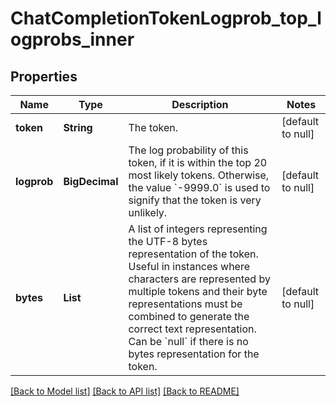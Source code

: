 # ChatCompletionTokenLogprob_top_logprobs_inner
## Properties

| Name | Type | Description | Notes |
|------------ | ------------- | ------------- | -------------|
| **token** | **String** | The token. | [default to null] |
| **logprob** | **BigDecimal** | The log probability of this token, if it is within the top 20 most likely tokens. Otherwise, the value &#x60;-9999.0&#x60; is used to signify that the token is very unlikely. | [default to null] |
| **bytes** | **List** | A list of integers representing the UTF-8 bytes representation of the token. Useful in instances where characters are represented by multiple tokens and their byte representations must be combined to generate the correct text representation. Can be &#x60;null&#x60; if there is no bytes representation for the token. | [default to null] |

[[Back to Model list]](../README.md#documentation-for-models) [[Back to API list]](../README.md#documentation-for-api-endpoints) [[Back to README]](../README.md)

